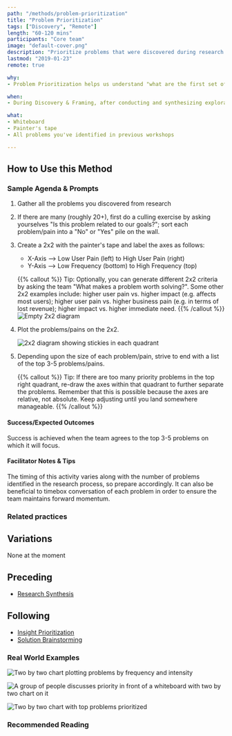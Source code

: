 ```yaml
---
path: "/methods/problem-prioritization"
title: "Problem Prioritization"
tags: ["Discovery", "Remote"]
length: "60-120 mins"
participants: "Core team"
image: "default-cover.png"
description: "Prioritize problems that were discovered during research so the team can focus on the most important ones"
lastmod: "2019-01-23"
remote: true

why:
- Problem Prioritization helps us understand "what are the first set of problems that need solving?". We do this by factoring in the intersection of all the things that are important to the business and the users. This exercise gives us the ability to focus our solution generation on a specific problem.

when:
- During Discovery & Framing, after conducting and synthesizing exploratory research.

what:
- Whiteboard
- Painter's tape
- All problems you've identified in previous workshops

---
```

## How to Use this Method
### Sample Agenda & Prompts
1. Gather all the problems you discovered from research

1. If there are many (roughly 20+), first do a culling exercise by asking yourselves "Is this problem related to our goals?"; sort each problem/pain into a "No" or "Yes" pile on the wall.

1. Create a 2x2 with the painter's tape and label the axes as follows:
   - X-Axis --> Low User Pain (left) to High User Pain (right)
   - Y-Axis --> Low Frequency (bottom) to High Frequency (top)

   {{% callout %}}
   Tip: Optionally, you can generate different 2x2 criteria by asking the team "What makes a problem worth solving?". Some other 2x2 examples include: higher user pain vs. higher impact (e.g. affects most users); higher user pain vs. higher business pain (e.g. in terms of lost revenue); higher impact vs. higher immediate need.
   {{% /callout %}}
![Empty 2x2 diagram](/images/practices/problem-prioritization/step-3.png)

1. Plot the problems/pains on the 2x2.  

   ![2x2 diagram showing stickies in each quadrant](/images/practices/problem-prioritization/step-4.png)

1. Depending upon the size of each problem/pain, strive to end with a list of the top 3-5 problems/pains.

   {{% callout %}}
   Tip: If there are too many priority problems in the top right quadrant, re-draw the axes within that quadrant to further separate the problems. Remember that this is possible because the axes are relative, not absolute. Keep adjusting until you land somewhere manageable.
   {{% /callout %}}
#### Success/Expected Outcomes
Success is achieved when the team agrees to the top 3-5 problems on which it will focus.

#### Facilitator Notes & Tips

The timing of this activity varies along with the number of problems identified in the research process, so prepare accordingly. It can also be beneficial to timebox conversation of each problem in order to ensure the team maintains forward momentum.

### Related practices

## Variations

None at the moment

## Preceding
- [Research Synthesis](/practices/research-synthesis)

## Following
- [Insight Prioritization](/practices/insight-prioritization)
- [Solution Brainstorming](/practices/solution-brainstorming)

### Real World Examples
![Two by two chart plotting problems by frequency and intensity](/images/practices/problem-prioritization/example-2.jpg)

![A group of people discusses priority in front of a whiteboard with two by two chart on it](/images/practices/problem-prioritization/example-3.jpg)

![Two by two chart with top problems prioritized](/images/practices/problem-prioritization/example-5.jpg)

### Recommended Reading

